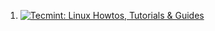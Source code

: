 1. [![Tecmint: Linux Howtos, Tutorials & Guides](https://www.tecmint.com/wp-content/themes/tecmint/images/logo.png)](https://www.tecmint.com/)

